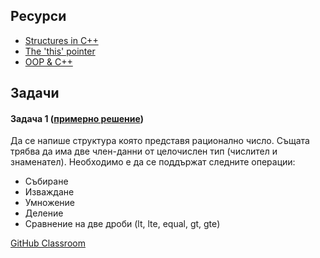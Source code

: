 ## Ресурси

- [Structures in C++](https://www.geeksforgeeks.org/structures-in-cpp/)
- [The 'this' pointer](https://www.geeksforgeeks.org/this-pointer-in-c/)
- [OOP & C++](https://www.geeksforgeeks.org/object-oriented-programming-in-cpp/)

## Задачи

#### Задача 1 ([примерно решение](https://onlinegdb.com/hpkjTdeIM))

Да се напише структура която представя рационално число. Същата трябва да има две член-данни от целочислен тип (числител и знаменател). Необходимо е да се поддържат следните операции:

- Събиране
- Изваждане
- Умножение
- Деление
- Сравнение на две дроби (lt, lte, equal, gt, gte)

[GitHub Classroom](https://classroom.github.com/a/a8feFhKu)
